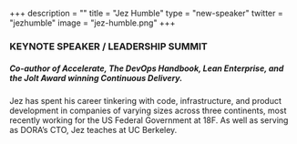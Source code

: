 +++
description = ""
title = "Jez Humble"
type = "new-speaker"
twitter = "jezhumble"
image = "jez-humble.png"
+++
### <strong>KEYNOTE SPEAKER / LEADERSHIP SUMMIT</strong>

##### Co-author of Accelerate, The DevOps Handbook, Lean Enterprise, and the Jolt Award winning Continuous Delivery. 
Jez has spent his career tinkering with code, infrastructure, and product development in companies of varying sizes across three continents, most recently working for the US Federal Government at 18F. As well as serving as DORA’s CTO, Jez teaches at UC Berkeley.